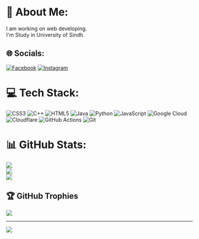# 💫 About Me:
I am working on web developing.<br>I'm Study in University of Sindh.


## 🌐 Socials:
[![Facebook](https://img.shields.io/badge/Facebook-%231877F2.svg?logo=Facebook&logoColor=white)](https://facebook.com/Rajkumar.solanky.ceo) [![Instagram](https://img.shields.io/badge/Instagram-%23E4405F.svg?logo=Instagram&logoColor=white)](https://instagram.com/rajkumar.solanky.ceo) 

# 💻 Tech Stack:
![CSS3](https://img.shields.io/badge/css3-%231572B6.svg?style=for-the-badge&logo=css3&logoColor=white) ![C++](https://img.shields.io/badge/c++-%2300599C.svg?style=for-the-badge&logo=c%2B%2B&logoColor=white) ![HTML5](https://img.shields.io/badge/html5-%23E34F26.svg?style=for-the-badge&logo=html5&logoColor=white) ![Java](https://img.shields.io/badge/java-%23ED8B00.svg?style=for-the-badge&logo=openjdk&logoColor=white) ![Python](https://img.shields.io/badge/python-3670A0?style=for-the-badge&logo=python&logoColor=ffdd54) ![JavaScript](https://img.shields.io/badge/javascript-%23323330.svg?style=for-the-badge&logo=javascript&logoColor=%23F7DF1E) ![Google Cloud](https://img.shields.io/badge/GoogleCloud-%234285F4.svg?style=for-the-badge&logo=google-cloud&logoColor=white) ![Cloudflare](https://img.shields.io/badge/Cloudflare-F38020?style=for-the-badge&logo=Cloudflare&logoColor=white) ![GitHub Actions](https://img.shields.io/badge/github%20actions-%232671E5.svg?style=for-the-badge&logo=githubactions&logoColor=white) ![Git](https://img.shields.io/badge/git-%23F05033.svg?style=for-the-badge&logo=git&logoColor=white)
# 📊 GitHub Stats:
![](https://github-readme-stats.vercel.app/api?username=rajkumar-solanky&theme=dark&hide_border=false&include_all_commits=true&count_private=true)<br/>
![](https://github-readme-streak-stats.herokuapp.com/?user=rajkumar-solanky&theme=dark&hide_border=false)<br/>
![](https://github-readme-stats.vercel.app/api/top-langs/?username=rajkumar-solanky&theme=dark&hide_border=false&include_all_commits=true&count_private=true&layout=compact)

## 🏆 GitHub Trophies
![](https://github-profile-trophy.vercel.app/?username=rajkumar-solanky&theme=darkhub&no-frame=false&no-bg=false&margin-w=4)

---
[![](https://visitcount.itsvg.in/api?id=rajkumar-solanky&icon=0&color=0)](https://visitcount.itsvg.in)

<!-- Proudly created with GPRM ( https://gprm.itsvg.in ) -->
